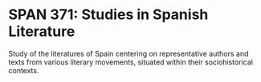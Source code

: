 # SPAN 371: Studies in Spanish Literature

Study of the literatures of Spain centering on representative authors and texts from various literary movements, situated within their sociohistorical contexts.